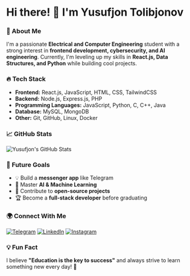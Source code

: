 # Hi there! 👋 I'm Yusufjon Tolibjonov

### 🚀 About Me
I'm a passionate **Electrical and Computer Engineering** student with a strong interest in **frontend development, cybersecurity, and AI engineering**. Currently, I'm leveling up my skills in **React.js, Data Structures, and Python** while building cool projects.

### 🔥 Tech Stack
- **Frontend:** React.js, JavaScript, HTML, CSS, TailwindCSS
- **Backend:** Node.js, Express.js, PHP
- **Programming Languages:** JavaScript, Python, C, C++, Java
- **Database:** MySQL, MongoDB
- **Other:** Git, GitHub, Linux, Docker

### 📈 GitHub Stats
![Yusufjon's GitHub Stats](https://github-readme-stats.vercel.app/api?username=YusufjonTolibjonov&show_icons=true&theme=dark)

### 🚀 Future Goals
- 💡 Build a **messenger app** like Telegram
- 🎯 Master **AI & Machine Learning**
- 💼 Contribute to **open-source projects**
- 🏆 Become a **full-stack developer** before graduating

### 🌍 Connect With Me
[![Telegram](https://img.shields.io/badge/Telegram-2CA5E0?style=for-the-badge&logo=telegram&logoColor=white)](https://t.me/YOUR_TELEGRAM)
[![LinkedIn](https://img.shields.io/badge/LinkedIn-0077B5?style=for-the-badge&logo=linkedin&logoColor=white)](https://linkedin.com/in/YOUR_LINKEDIN)
[![Instagram](https://img.shields.io/badge/Instagram-E4405F?style=for-the-badge&logo=instagram&logoColor=white)](https://instagram.com/YOUR_INSTAGRAM)

### 💡 Fun Fact
I believe **"Education is the key to success"** and always strive to learn something new every day! 🚀

